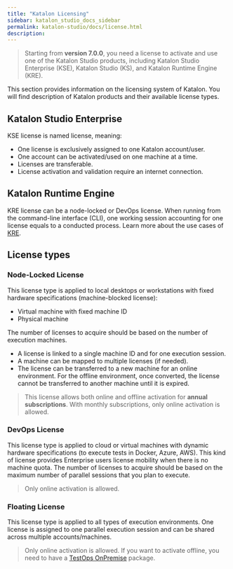 ```yaml
---
title: "Katalon Licensing"
sidebar: katalon_studio_docs_sidebar
permalink: katalon-studio/docs/license.html
description:
---
```


> Starting from **version 7.0.0**, you need a license to activate and use one of the Katalon Studio products, including Katalon Studio Enterprise (KSE), Katalon Studio (KS), and Katalon Runtime Engine (KRE).

This section provides information on the licensing system of Katalon. You will find description of Katalon products and their available license types.

## Katalon Studio Enterprise

KSE license is named license, meaning:

* One license is exclusively assigned to one Katalon account/user.
* One account can be activated/used on one machine at a time.
* Licenses are transferable.
* License activation and validation require an internet connection.

## Katalon Runtime Engine

KRE license can be a node-locked or DevOps license. When running from the command-line interface (CLI), one working session accounting for one license equals to a conducted process. Learn more about the use cases of [KRE](/katalon-studio/docs/intro-RE).

## License types

### Node-Locked License

This license type is applied to local desktops or workstations with fixed hardware specifications (machine-blocked license):

* Virtual machine with fixed machine ID
* Physical machine

The number of licenses to acquire should be based on the number of execution machines.

* A license is linked to a single machine ID and for one execution session.
* A machine can be mapped to multiple licenses (if needed).
* The license can be transferred to a new machine for an online environment. For the offline environment, once converted, the license cannot be transferred to another machine until it is expired.

> This license allows both online and offline activation for **annual subscriptions**. With monthly subscriptions, only online activation is allowed.

### DevOps License

This license type is applied to cloud or virtual machines with dynamic hardware specifications (to execute tests in Docker, Azure, AWS). This kind of license provides Enterprise users license mobility when there is no machine quota. The number of licenses to acquire should be based on the maximum number of parallel sessions that you plan to execute.

> Only online activation is allowed.


### Floating License

This license type is applied to all types of execution environments. One license is assigned to one parallel execution session and can be shared across multiple accounts/machines.

> Only online activation is allowed. If you want to activate offline, you need to have a [TestOps OnPremise](https://docs.katalon.com/katalon-analytics/docs/ktop.html) package.


